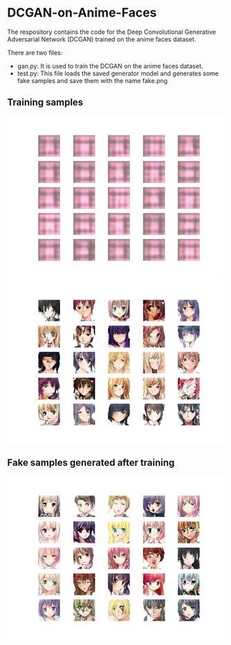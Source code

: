# DCGAN-on-Anime-Faces

The respository contains the code for the Deep Convolutional Generative Adversarial Network (DCGAN) trained on the anime faces dataset.  
  
There are two files:
- gan.py: It is used to train the DCGAN on the anime faces dataset.
- test.py: This file loads the saved generator model and generates some fake samples and save them with the name fake.png

## Training samples
![Image at epoch 1](samples/generated_plot_epoch-1.png)  
![Image at epoch 60](samples/generated_plot_epoch-60.png)  

## Fake samples generated after training
![Fake sample](fake.png)
